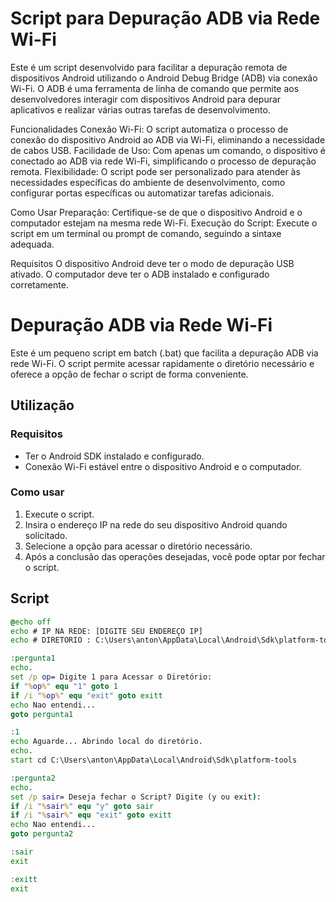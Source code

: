 # Script para Depuração ADB via Rede Wi-Fi

Este é um script desenvolvido para facilitar a depuração remota de dispositivos Android utilizando o Android Debug Bridge (ADB) via conexão Wi-Fi. O ADB é uma ferramenta de linha de comando que permite aos desenvolvedores interagir com dispositivos Android para depurar aplicativos e realizar várias outras tarefas de desenvolvimento.

Funcionalidades
Conexão Wi-Fi: O script automatiza o processo de conexão do dispositivo Android ao ADB via Wi-Fi, eliminando a necessidade de cabos USB.
Facilidade de Uso: Com apenas um comando, o dispositivo é conectado ao ADB via rede Wi-Fi, simplificando o processo de depuração remota.
Flexibilidade: O script pode ser personalizado para atender às necessidades específicas do ambiente de desenvolvimento, como configurar portas específicas ou automatizar tarefas adicionais.
 
Como Usar
Preparação: Certifique-se de que o dispositivo Android e o computador estejam na mesma rede Wi-Fi.
Execução do Script: Execute o script em um terminal ou prompt de comando, seguindo a sintaxe adequada.

Requisitos
O dispositivo Android deve ter o modo de depuração USB ativado.
O computador deve ter o ADB instalado e configurado corretamente.


# Depuração ADB via Rede Wi-Fi

Este é um pequeno script em batch (.bat) que facilita a depuração ADB via rede Wi-Fi. O script permite acessar rapidamente o diretório necessário e oferece a opção de fechar o script de forma conveniente.

## Utilização

### Requisitos
- Ter o Android SDK instalado e configurado.
- Conexão Wi-Fi estável entre o dispositivo Android e o computador.

### Como usar
1. Execute o script.
2. Insira o endereço IP na rede do seu dispositivo Android quando solicitado.
3. Selecione a opção para acessar o diretório necessário.
4. Após a conclusão das operações desejadas, você pode optar por fechar o script.

## Script

```bat
@echo off
echo # IP NA REDE: [DIGITE SEU ENDEREÇO IP]
echo # DIRETORIO : C:\Users\anton\AppData\Local\Android\Sdk\platform-tools

:pergunta1
echo.
set /p op= Digite 1 para Acessar o Diretório: 
if "%op%" equ "1" goto 1
if /i "%op%" equ "exit" goto exitt
echo Nao entendi...
goto pergunta1

:1
echo Aguarde... Abrindo local do diretório.
echo.
start cd C:\Users\anton\AppData\Local\Android\Sdk\platform-tools 

:pergunta2
echo.
set /p sair= Deseja fechar o Script? Digite (y ou exit): 
if /i "%sair%" equ "y" goto sair
if /i "%sair%" equ "exit" goto exitt
echo Nao entendi...
goto pergunta2

:sair
exit

:exitt
exit
